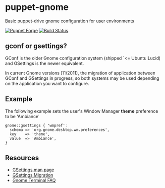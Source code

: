 puppet-gnome
============

Basic puppet-drive gnome configuration for user environments

[![Puppet Forge](http://img.shields.io/puppetforge/v/camptocamp/gnome.svg)](https://forge.puppetlabs.com/camptocamp/gnome)
[![Build Status](https://travis-ci.org/camptocamp/puppet-gnome.png?branch=master)](https://travis-ci.org/camptocamp/puppet-gnome)

gconf or gsettings?
-------------------

GConf is the older Gnome configuration system (shipped `<= Ubuntu Lucid) and
GSettings is the newer equivalent.

In current Gnome versions (11/2011), the migration of application between GConf
and GSettings in progress, so both systems may be used depending on the
application you want to configure.

Example
-------

The following example sets the user's Window Manager **theme** preference
to be 'Ambiance'
```puppet
gnome::gsettings { 'wmpref':
  schema => 'org.gnome.desktop.wm.preferences',
  key    => 'theme',
  value  => 'Ambiance',
}
```

Resources
---------

- [GSettings man page](https://developer.gnome.org/gio/unstable/gsettings-tool.html)
- [GSettings Migration](https://wiki.gnome.org/Initiatives/GnomeGoals/GSettingsMigration)
- [Gnome Terminal FAQ](https://wiki.gnome.org/Apps/Terminal/FAQ)
